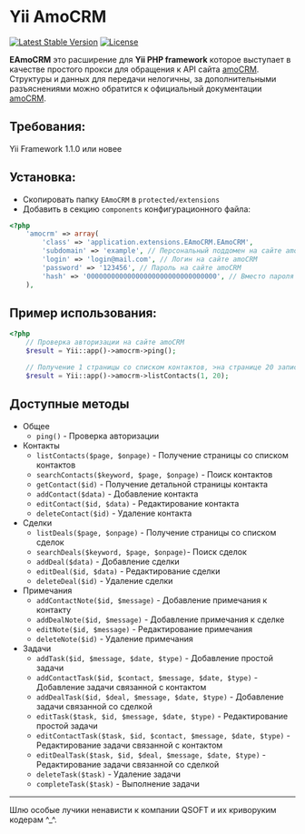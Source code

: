 # Yii AmoCRM

[![Latest Stable Version](https://poser.pugx.org/dotzero/yii-amocrm/version)](https://packagist.org/packages/dotzero/yii-amocrm)
[![License](https://poser.pugx.org/dotzero/yii-amocrm/license)](https://packagist.org/packages/dotzero/yii-amocrm)

**EAmoCRM** это расширение для **Yii PHP framework** которое выступает в качестве
простого прокси для обращения к API сайта [amoCRM](https://www.amocrm.ru/add-ons/api.php).
Структуры и данных для передачи нелогичны, за дополнительными разъяснениями
можно обратится к официальный документации [amoCRM](https://www.amocrm.ru/add-ons/api.php).

## Требования:

Yii Framework 1.1.0 или новее

## Установка:

- Скопировать папку `EAmoCRM` в `protected/extensions`
- Добавить в секцию `components` конфигурационного файла:

```php
<?php
    'amocrm' => array(
        'class' => 'application.extensions.EAmoCRM.EAmoCRM',
        'subdomain' => 'example', // Персональный поддомен на сайте amoCRM
        'login' => 'login@mail.com', // Логин на сайте amoCRM
        'password' => '123456', // Пароль на сайте amoCRM
        'hash' => '00000000000000000000000000000000', // Вместо пароля можно использовать API ключ
    ),
```

## Пример использования:

```php
<?php
    // Проверка авторизации на сайте amoCRM
    $result = Yii::app()->amocrm->ping();

    // Получение 1 страницы со списком контактов, >на странице 20 записей
    $result = Yii::app()->amocrm->listContacts(1, 20);
```

## Доступные методы

* Общее
    * `ping()` - Проверка авторизации
* Контакты
    * `listContacts($page, $onpage)` - Получение страницы со списком контактов
    * `searchContacts($keyword, $page, $onpage)` - Поиск контактов
    * `getContact($id)` - Получение детальной страницы контакта
    * `addContact($data)` - Добавление контакта
    * `editContact($id, $data)` - Редактирование контакта
    * `deleteContact($id)` - Удаление контакта
* Сделки
    * `listDeals($page, $onpage)` - Получение страницы со списком сделок
    * `searchDeals($keyword, $page, $onpage)`- Поиск сделок
    * `addDeal($data)` - Добавление сделки
    * `editDeal($id, $data)` - Редактирование сделки
    * `deleteDeal($id)` - Удаление сделки
* Примечания
    * `addContactNote($id, $message)` - Добавление примечания к контакту
    * `addDealNote($id, $message)` - Добавление примечания к сделке
    * `editNote($id, $message)` - Редактирование примечания
    * `deleteNote($id)` - Удаление примечания
* Задачи
    * `addTask($id, $message, $date, $type)` - Добавление простой задачи
    * `addContactTask($id, $contact, $message, $date, $type)` - Добавление задачи связанной с контактом
    * `addDealTask($id, $deal, $message, $date, $type)` - Добавление задачи связанной со сделкой
    * `editTask($task, $id, $message, $date, $type)` - Редактирование простой задачи
    * `editContactTask($task, $id, $contact, $message, $date, $type)` - Редактирование задачи связанной с контактом
    * `editDealTask($task, $id, $deal, $message, $date, $type)` - Редактирование задачи связанной со сделкой
    * `deleteTask($task)` - Удаление задачи
    * `completeTask($task)` - Выполнение задачи

---
Шлю особые лучики ненависти к компании QSOFT и их криворуким кодерам ^_^.

